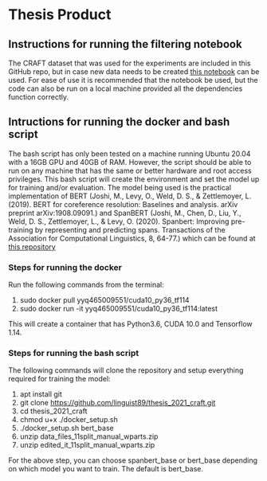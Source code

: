 # Thesis Product
## Instructions for running the filtering notebook
The CRAFT dataset that was used for the experiments are included in this GitHub repo, but in case new data needs to be created [this notebook](https://colab.research.google.com/drive/1TS7PDjWK3bSDwUd3u7TGozFRR4YYGvCD?usp=sharing) can be used. For ease of use it is recommended that the notebook be used, but the code can also be run on a local machine provided all the dependencies function correctly.
## Intructions for running the docker and bash script
The bash script has only been tested on a machine running Ubuntu 20.04 with a 16GB GPU and 40GB of RAM. However, the script should be able to run on any machine that has the same or better hardware and root access privileges. This bash script will create the environment and set the model up for training and/or evaluation. The model being used is the practical implementation of BERT (Joshi, M., Levy, O., Weld, D. S., & Zettlemoyer, L. (2019). BERT for coreference resolution: Baselines and analysis. arXiv preprint arXiv:1908.09091.) and SpanBERT (Joshi, M., Chen, D., Liu, Y., Weld, D. S., Zettlemoyer, L., & Levy, O. (2020). Spanbert: Improving pre-training by representing and predicting spans. Transactions of the Association for Computational Linguistics, 8, 64-77.) which can be found at [this repository](https://github.com/mandarjoshi90/coref.git) 

### Steps for running the docker
Run the following commands from the terminal:

1) sudo docker pull yyq465009551/cuda10_py36_tf114
2) sudo docker run -it yyq465009551/cuda10_py36_tf114:latest

This will create a container that has Python3.6, CUDA 10.0 and Tensorflow 1.14.

### Steps for running the bash script
The following commands will clone the repository and setup everything required for training the model:

1) apt install git
2) git clone https://github.com/linguist89/thesis_2021_craft.git
3) cd thesis_2021_craft
4) chmod u+x ./docker_setup.sh
5) ./docker_setup.sh bert_base
6) unzip data_files_11split_manual_wparts.zip
7) unzip edited_it_11split_manual_wparts.zip

For the above step, you can choose spanbert_base or bert_base depending on which model you want to train. The default is bert_base.

